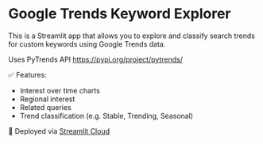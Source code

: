 # Google Trends Keyword Explorer

This is a Streamlit app that allows you to explore and classify search trends for custom keywords using Google Trends data.

Uses PyTrends API
https://pypi.org/project/pytrends/

✅ Features:
- Interest over time charts
- Regional interest
- Related queries
- Trend classification (e.g. Stable, Trending, Seasonal)

🚀 Deployed via [Streamlit Cloud](https://streamlit.io/cloud)
